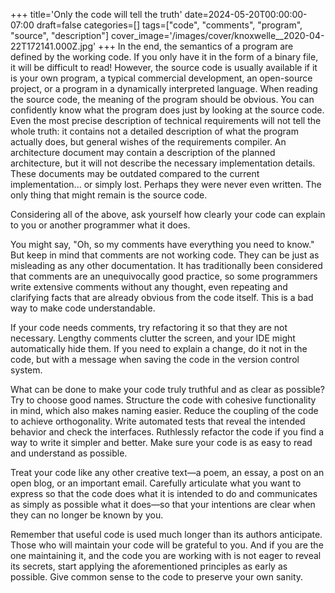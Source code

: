 +++
title='Only the code will tell the truth'
date=2024-05-20T00:00:00-07:00
draft=false
categories=[]
tags=["code", "comments", "program", "source", "description"]
cover_image='/images/cover/knoxwelle__2020-04-22T172141.000Z.jpg'
+++
In the end, the semantics of a program are defined by the working code. If you only have it in the form of a binary file, it will be difficult to read! However, the source code is usually available if it is your own program, a typical commercial development, an open-source project, or a program in a dynamically interpreted language. When reading the source code, the meaning of the program should be obvious. You can confidently know what the program does just by looking at the source code. Even the most precise description of technical requirements will not tell the whole truth: it contains not a detailed description of what the program actually does, but general wishes of the requirements compiler. An architecture document may contain a description of the planned architecture, but it will not describe the necessary implementation details. These documents may be outdated compared to the current implementation... or simply lost. Perhaps they were never even written. The only thing that might remain is the source code.

Considering all of the above, ask yourself how clearly your code can explain to you or another programmer what it does.

You might say, "Oh, so my comments have everything you need to know." But keep in mind that comments are not working code. They can be just as misleading as any other documentation. It has traditionally been considered that comments are an unequivocally good practice, so some programmers write extensive comments without any thought, even repeating and clarifying facts that are already obvious from the code itself. This is a bad way to make code understandable.

If your code needs comments, try refactoring it so that they are not necessary. Lengthy comments clutter the screen, and your IDE might automatically hide them. If you need to explain a change, do it not in the code, but with a message when saving the code in the version control system.

What can be done to make your code truly truthful and as clear as possible? Try to choose good names. Structure the code with cohesive functionality in mind, which also makes naming easier. Reduce the coupling of the code to achieve orthogonality. Write automated tests that reveal the intended behavior and check the interfaces. Ruthlessly refactor the code if you find a way to write it simpler and better. Make sure your code is as easy to read and understand as possible.

Treat your code like any other creative text—a poem, an essay, a post on an open blog, or an important email. Carefully articulate what you want to express so that the code does what it is intended to do and communicates as simply as possible what it does—so that your intentions are clear when they can no longer be known by you.

Remember that useful code is used much longer than its authors anticipate. Those who will maintain your code will be grateful to you. And if you are the one maintaining it, and the code you are working with is not eager to reveal its secrets, start applying the aforementioned principles as early as possible. Give common sense to the code to preserve your own sanity.
